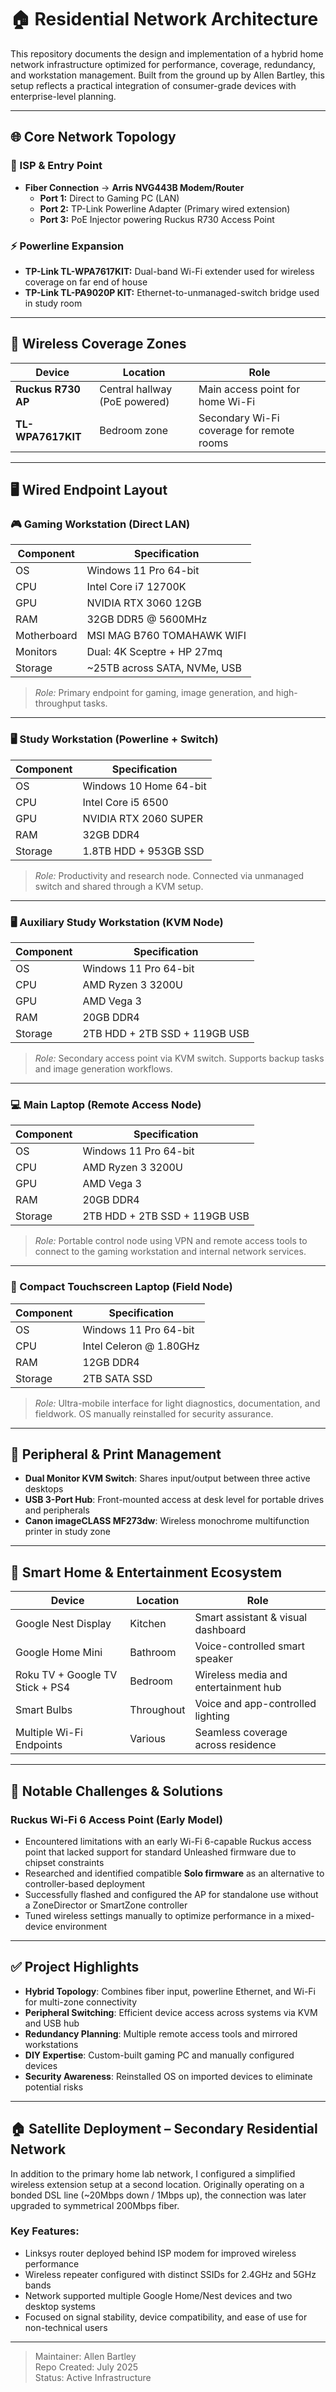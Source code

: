 # 🏠 Residential Network Architecture

This repository documents the design and implementation of a hybrid home network infrastructure optimized for performance, coverage, redundancy, and workstation management. Built from the ground up by Allen Bartley, this setup reflects a practical integration of consumer-grade devices with enterprise-level planning.

---

## 🌐 Core Network Topology

### 🧩 ISP & Entry Point
- **Fiber Connection** → **Arris NVG443B Modem/Router**
  - **Port 1:** Direct to Gaming PC (LAN)
  - **Port 2:** TP-Link Powerline Adapter (Primary wired extension)
  - **Port 3:** PoE Injector powering Ruckus R730 Access Point

### ⚡ Powerline Expansion
- **TP-Link TL-WPA7617KIT:** Dual-band Wi-Fi extender used for wireless coverage on far end of house
- **TP-Link TL-PA9020P KIT:** Ethernet-to-unmanaged-switch bridge used in study room

---

## 📡 Wireless Coverage Zones

| Device | Location | Role |
|--------|----------|------|
| **Ruckus R730 AP** | Central hallway (PoE powered) | Main access point for home Wi-Fi |
| **TL-WPA7617KIT** | Bedroom zone | Secondary Wi-Fi coverage for remote rooms |

---

## 🖥️ Wired Endpoint Layout

### 🎮 Gaming Workstation (Direct LAN)

| Component | Specification |
|-----------|----------------|
| OS | Windows 11 Pro 64-bit |
| CPU | Intel Core i7 12700K |
| GPU | NVIDIA RTX 3060 12GB |
| RAM | 32GB DDR5 @ 5600MHz |
| Motherboard | MSI MAG B760 TOMAHAWK WIFI |
| Monitors | Dual: 4K Sceptre + HP 27mq |
| Storage | ~25TB across SATA, NVMe, USB |
> *Role:* Primary endpoint for gaming, image generation, and high-throughput tasks.

---

### 🖥️ Study Workstation (Powerline + Switch)

| Component | Specification |
|-----------|----------------|
| OS | Windows 10 Home 64-bit |
| CPU | Intel Core i5 6500 |
| GPU | NVIDIA RTX 2060 SUPER |
| RAM | 32GB DDR4 |
| Storage | 1.8TB HDD + 953GB SSD |
> *Role:* Productivity and research node. Connected via unmanaged switch and shared through a KVM setup.

---

### 🖥️ Auxiliary Study Workstation (KVM Node)

| Component | Specification |
|-----------|----------------|
| OS | Windows 11 Pro 64-bit |
| CPU | AMD Ryzen 3 3200U |
| GPU | AMD Vega 3 |
| RAM | 20GB DDR4 |
| Storage | 2TB HDD + 2TB SSD + 119GB USB |
> *Role:* Secondary access point via KVM switch. Supports backup tasks and image generation workflows.

---

### 💻 Main Laptop (Remote Access Node)

| Component | Specification |
|-----------|----------------|
| OS | Windows 11 Pro 64-bit |
| CPU | AMD Ryzen 3 3200U |
| GPU | AMD Vega 3 |
| RAM | 20GB DDR4 |
| Storage | 2TB HDD + 2TB SSD + 119GB USB |
> *Role:* Portable control node using VPN and remote access tools to connect to the gaming workstation and internal network services.

---

### 📱 Compact Touchscreen Laptop (Field Node)

| Component | Specification |
|-----------|----------------|
| OS | Windows 11 Pro 64-bit |
| CPU | Intel Celeron @ 1.80GHz |
| RAM | 12GB DDR4 |
| Storage | 2TB SATA SSD |
> *Role:* Ultra-mobile interface for light diagnostics, documentation, and fieldwork. OS manually reinstalled for security assurance.

---

## 🔌 Peripheral & Print Management

- **Dual Monitor KVM Switch**: Shares input/output between three active desktops
- **USB 3-Port Hub**: Front-mounted access at desk level for portable drives and peripherals
- **Canon imageCLASS MF273dw**: Wireless monochrome multifunction printer in study zone

---

## 🧠 Smart Home & Entertainment Ecosystem

| Device | Location | Role |
|--------|----------|------|
| Google Nest Display | Kitchen | Smart assistant & visual dashboard |
| Google Home Mini | Bathroom | Voice-controlled smart speaker |
| Roku TV + Google TV Stick + PS4 | Bedroom | Wireless media and entertainment hub |
| Smart Bulbs | Throughout | Voice and app-controlled lighting |
| Multiple Wi-Fi Endpoints | Various | Seamless coverage across residence |

---

## 🧠 Notable Challenges & Solutions

### Ruckus Wi-Fi 6 Access Point (Early Model)
- Encountered limitations with an early Wi-Fi 6-capable Ruckus access point that lacked support for standard Unleashed firmware due to chipset constraints
- Researched and identified compatible **Solo firmware** as an alternative to controller-based deployment
- Successfully flashed and configured the AP for standalone use without a ZoneDirector or SmartZone controller
- Tuned wireless settings manually to optimize performance in a mixed-device environment

---

## ✅ Project Highlights

- **Hybrid Topology**: Combines fiber input, powerline Ethernet, and Wi-Fi for multi-zone connectivity
- **Peripheral Switching**: Efficient device access across systems via KVM and USB hub
- **Redundancy Planning**: Multiple remote access tools and mirrored workstations
- **DIY Expertise**: Custom-built gaming PC and manually configured devices
- **Security Awareness**: Reinstalled OS on imported devices to eliminate potential risks

---

## 🏠 Satellite Deployment – Secondary Residential Network

In addition to the primary home lab network, I configured a simplified wireless extension setup at a second location. Originally operating on a bonded DSL line (~20Mbps down / 1Mbps up), the connection was later upgraded to symmetrical 200Mbps fiber.

### Key Features:
- Linksys router deployed behind ISP modem for improved wireless performance
- Wireless repeater configured with distinct SSIDs for 2.4GHz and 5GHz bands
- Network supported multiple Google Home/Nest devices and two desktop systems
- Focused on signal stability, device compatibility, and ease of use for non-technical users

---

> Maintainer: Allen Bartley  
> Repo Created: July 2025  
> Status: Active Infrastructure  
